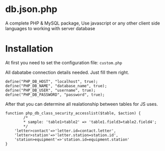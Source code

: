db.json.php
===========

A complete PHP &amp; MySQL package, Use javascript or any other client side languages to working with server database

Installation
===========
At first you need to set the configuration file: `custom.php`


All dabatabe connection details needed. Just fill them right.

    define("PHP_DB_HOST", "localhost", true);
    define("PHP_DB_NAME", "database_name", true);
    define("PHP_DB_USER", "username", true);
    define("PHP_DB_PASSWORD", "password", true);


After that you can determine all realationship between tables for JS uses.

    function php_db_class_security_accesslist($table, $action) {
        	/*
        	* sample: 'table1>table2' => 'table1.field3=table2.field4';
        	*/
        'letter>contact'=>'letter.id=contact.letter',
        'letter>station'=>'letter.station=station.id',
        'station>equipment'=>'station.id=equipment.station'
    }
